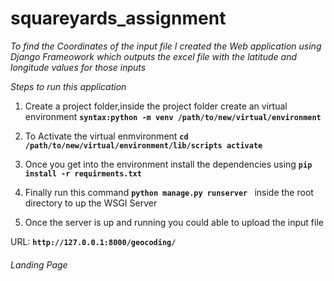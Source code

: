 # squareyards_assignment

_To find the Coordinates of the input file I created the Web application using Django Frameowork which outputs the excel file with the latitude and longitude values for those inputs_


_Steps to run this application_

1. Create a project folder,inside the project folder create an virtual environment ******```syntax:python -m venv /path/to/new/virtual/environment```******

2. To Activate the virtual enmvironment  ******```cd /path/to/new/virtual/environment/lib/scripts activate ```******
3. Once you get into the environment install the dependencies using  ******```pip install -r requirments.txt ```******
4. Finally run this command  ******```python manage.py runserver ```****** inside the root directory to up the WSGI Server
5. Once the server is up and running you could able to upload the input file

URL: ******``` http://127.0.0.1:8000/geocoding/ ```******

###### Landing Page
